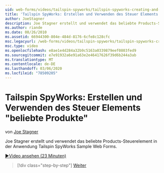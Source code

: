 ```yaml
---
uid: web-forms/videos/tailspin-spyworks/tailspin-spyworks-creating-and-using-the-popular-products-control
title: 'Tailspin SpyWorks: Erstellen und Verwenden des Steuer Elements "beliebte Produkte" | Microsoft-Dokumentation'
author: JoeStagner
description: Joe Stagner erstellt und verwendet das beliebte Products-Steuerelement in der Anwendung Tailspin SpyWorks Sample Web Forms.
ms.author: riande
ms.date: 08/26/2010
ms.assetid: 66944300-804e-484d-8176-6cfe8c128cfc
msc.legacyurl: /web-forms/videos/tailspin-spyworks/tailspin-spyworks-creating-and-using-the-popular-products-control
msc.type: video
ms.openlocfilehash: e8ae1e4d284a32b9c5163a0339879eef0803fed9
ms.sourcegitcommit: e7e91932a6e91a63e2e46417626f39d6b244a3ab
ms.translationtype: MT
ms.contentlocale: de-DE
ms.lasthandoff: 03/06/2020
ms.locfileid: "78509205"
---
```

# <a name="tailspin-spyworks---creating-and-using-the-popular-products-control"></a>Tailspin SpyWorks: Erstellen und Verwenden des Steuer Elements "beliebte Produkte"

von [Joe Stagner](https://github.com/JoeStagner)

Joe Stagner erstellt und verwendet das beliebte Products-Steuerelement in der Anwendung Tailspin SpyWorks Sample Web Forms.

[&#9654;Video ansehen (23 Minuten)](https://channel9.msdn.com/Blogs/ASP-NET-Site-Videos/tailspin-spyworks-creating-and-using-the-popular-products-control)

> [!div class="step-by-step"]
> [Weiter](tailspin-spyworks-implementing-and-using-the-also-purchased-control.md)
